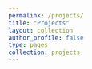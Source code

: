 ```yaml
---
permalink: /projects/
title: "Projects"
layout: collection
author_profile: false      
type: pages
collection: projects
---
```


